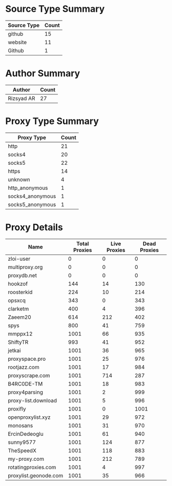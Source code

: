 # Source Type Summary

| Source Type | Count |
|-------------|-------|
| github | 15 |
| website | 11 |
| Github | 1 |


# Author Summary

| Author | Count |
|--------|-------|
| Rizsyad AR | 27 |


# Proxy Type Summary

| Proxy Type | Count |
|------------|-------|
| http | 21 |
| socks4 | 20 |
| socks5 | 22 |
| https | 14 |
| unknown | 4 |
| http_anonymous | 1 |
| socks4_anonymous | 1 |
| socks5_anonymous | 1 |


# Proxy Details

| Name | Total Proxies | Live Proxies | Dead Proxies |
|------|---------------|--------------|---------------|
| zloi-user | 0 | 0 | 0 |
| multiproxy.org | 0 | 0 | 0 |
| proxydb.net | 0 | 0 | 0 |
| hookzof | 144 | 14 | 130 |
| roosterkid | 224 | 10 | 214 |
| opsxcq | 343 | 0 | 343 |
| clarketm | 400 | 4 | 396 |
| Zaeem20 | 614 | 212 | 402 |
| spys | 800 | 41 | 759 |
| mmppx12 | 1001 | 66 | 935 |
| ShiftyTR | 993 | 41 | 952 |
| jetkai | 1001 | 36 | 965 |
| proxyspace.pro | 1001 | 25 | 976 |
| rootjazz.com | 1001 | 17 | 984 |
| proxyscrape.com | 1001 | 714 | 287 |
| B4RC0DE-TM | 1001 | 18 | 983 |
| proxy4parsing | 1001 | 2 | 999 |
| proxy-list.download | 1001 | 5 | 996 |
| proxifly | 1001 | 0 | 1001 |
| openproxylist.xyz | 1001 | 29 | 972 |
| monosans | 1001 | 31 | 970 |
| ErcinDedeoglu | 1001 | 61 | 940 |
| sunny9577 | 1001 | 124 | 877 |
| TheSpeedX | 1001 | 118 | 883 |
| my-proxy.com | 1001 | 212 | 789 |
| rotatingproxies.com | 1001 | 4 | 997 |
| proxylist.geonode.com | 1001 | 35 | 966 |
